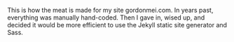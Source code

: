 This is how the meat is made for my site gordonmei.com. In years past, everything was manually hand-coded. Then I gave in, wised up, and decided it would be more efficient to use the Jekyll static site generator and Sass.
